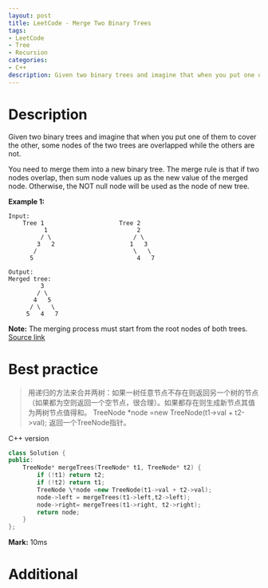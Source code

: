 ```yaml
---
layout: post
title: LeetCode - Merge Two Binary Trees
tags:
- LeetCode
- Tree
- Recursion
categories:
- C++
description: Given two binary trees and imagine that when you put one of them to cover the other, some nodes of the two trees are overlapped while the others are not.
---
```



# Description
Given two binary trees and imagine that when you put one of them to cover the other, some nodes of the two trees are overlapped while the others are not.

You need to merge them into a new binary tree. The merge rule is that if two nodes overlap, then sum node values up as the new value of the merged node. Otherwise, the NOT null node will be used as the node of new tree.

**Example 1:**

```
Input:
	Tree 1                     Tree 2                  
          1                         2                             
         / \                       / \                            
        3   2                     1   3                        
       /                           \   \                      
      5                             4   7    

Output:
Merged tree:
	     3
	    / \
	   4   5
	  / \   \
	 5   4   7
```

**Note:** The merging process must start from the root nodes of both trees.
[Source link](https://leetcode.com/problems/merge-two-binary-trees/#/description)


# Best practice

>用递归的方法来合并两树：如果一树任意节点不存在则返回另一个树的节点（如果都为空则返回一个空节点，很合理）。如果都存在则生成新节点其值为两树节点值得和。
TreeNode \*node =new TreeNode(t1->val + t2->val); 返回一个TreeNode指针。

C++ version

```c++
class Solution {
public:
	TreeNode* mergeTrees(TreeNode* t1, TreeNode* t2) {
		if (!t1) return t2;
		if (!t2) return t1;
		TreeNode \*node =new TreeNode(t1->val + t2->val);
		node->left = mergeTrees(t1->left,t2->left);
		node->right= mergeTrees(t1->right, t2->right);
		return node;
	}
};
```

**Mark:** 10ms

# Additional
